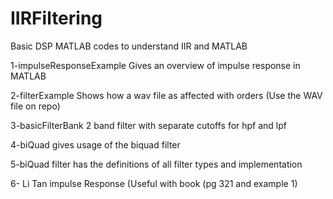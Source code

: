 # IIRFiltering
Basic DSP MATLAB codes to understand IIR and MATLAB

1-impulseResponseExample Gives an overview of impulse response in MATLAB

2-filterExample Shows how a wav file as affected with orders (Use the WAV file on repo)

3-basicFilterBank 2 band filter with separate cutoffs for hpf and lpf

4-biQuad gives usage of the biquad filter

5-biQuad filter has the definitions of all filter types and implementation

6- Li Tan impulse Response (Useful with book (pg 321 and example 1)

